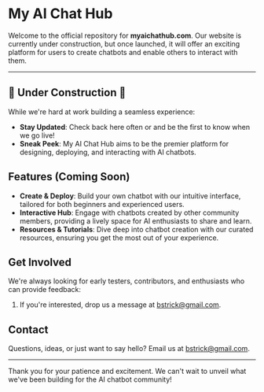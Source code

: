 # My AI Chat Hub

Welcome to the official repository for **myaichathub.com**. Our website is currently under construction, but once launched, it will offer an exciting platform for users to create chatbots and enable others to interact with them.

---

## 🚧 Under Construction 🚧

While we're hard at work building a seamless experience:

- **Stay Updated**: Check back here often or and be the first to know when we go live!
- **Sneak Peek**: My AI Chat Hub aims to be the premier platform for designing, deploying, and interacting with AI chatbots.

## Features (Coming Soon)

- **Create & Deploy**: Build your own chatbot with our intuitive interface, tailored for both beginners and experienced users.
- **Interactive Hub**: Engage with chatbots created by other community members, providing a lively space for AI enthusiasts to share and learn.
- **Resources & Tutorials**: Dive deep into chatbot creation with our curated resources, ensuring you get the most out of your experience.

## Get Involved

We're always looking for early testers, contributors, and enthusiasts who can provide feedback:

1. If you're interested, drop us a message at [bstrick@gmail.com](mailto:bstrick@gmail.com).

## Contact

Questions, ideas, or just want to say hello? Email us at [bstrick@gmail.com](mailto:bstrick@gmail.com).

---

Thank you for your patience and excitement. We can't wait to unveil what we've been building for the AI chatbot community!
